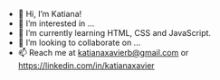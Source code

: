- 👋 Hi, I’m Katiana!
- 👀 I’m interested in ...
- 🌱 I’m currently learning HTML, CSS and JavaScript.
- 💞️ I’m looking to collaborate on ...
- 📫 Reach me at katianaxavierb@gmail.com or https://linkedin.com/in/katianaxavier

<!---
KatianaXavier/KatianaXavier is a ✨ special ✨ repository because its `README.md` (this file) appears on your GitHub profile.
You can click the Preview link to take a look at your changes.
--->
